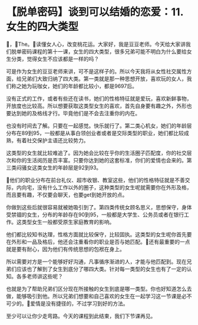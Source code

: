 # 【脱单密码】谈到可以结婚的恋爱：11.女生的四大类型

🎼，🎼The。🎼读懂女人心，改变桃花运。大家好，我是豆豆老师。今天给大家讲我们脱单密码课程的第十一课，女生的四大类型，很多兄弟可能不明白为什么要给女生分类，觉得女生不应该都是一样的吗？

可是作为女生的豆豆老师来讲，可不是这样子的。所以今天我将从女性社交属性方面，给兄弟们大致归纳了四大类。第一类就是那一种思想开放，喜欢玩的女人，我们称之她为玩咖女，她们的年龄都比较小，都是9697后。

没有正式的工作，或者有些还在读书，她们的性格特征就是爱玩，喜欢新鲜事物，开放度也比较高。所以想要获取这类型女生的喜欢，首先自身要有趣之外，外形也要达到她的及格线才行。毕竟他们是不会去注重你的内在。

也没有时间去了解。只要在一起感觉。快乐就行了。第二类心机女，她们的年龄层分布在89到95，一般都是从事白领创业者或者是交际类型的职业，她们都比较成熟，有着社交保护主语还比较势力。

这类型的女生就比较难追了。因为她会比较在乎你的生活圈子匹配度，你的社交层次和你的生活阅历是否丰富。只要你达到她的这套标准，你们的爱情也会来的。第三类闷骚女这类女生的年龄层是92到93。

🎼他们的职业分布在前台礼仪、超市收银、教室这些，他们的性格特征就是不善交际，内向宅，没有什么工作以外的圈子，这种类型的女生呢就需要你在外形及格，而且要有趣，不仅要会聊天，也要get到她开放的点。

你做到这些后就很容易就被她吸引到了。第四类传统女顾名思义，思想保守，身体受禁锢的女生，分布的年龄存在90到95，一般都是大学生、公务员或者在银行工作。这类型女生一般都受原生家庭教育的影响。

他们都比较知书达理，性格方面就比较保守，比较固执。这类型的女生呢你首先要在外形和一品及格后，他还会注重看你的职业是否与她匹配。🎼还有最重要的一点就是要有耐心，因为他们有传统思想的包袱在身上。

所以需要对方是一个能够好好沟通，凡事循序渐进的人，才能与他匹配到。现在兄弟们应该也了解到了女生到底分了哪四大类。针对每一类型的女生也有了一定的认知。各多老师讲这些呢？

也就是为了帮助兄弟们区分现在所接触的女生到底是哪一类型。你也好知道怎么去做，能够吸引到他。所以兄弟们想要和自己喜欢的女生在一起学习这一节课是必不可少的。🎼爱情是没有捷径的，不过学习到好的方法。

至少可以让你少走弯路。今天的课程到此结束，我们下节课再见。